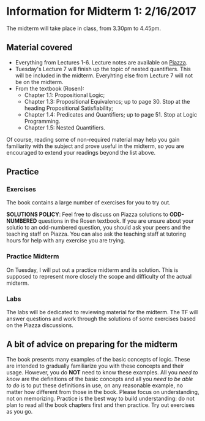# Information for Midterm 1: 2/16/2017

The midterm will take place in class, from 3.30pm to 4.45pm.

## Material covered

- Everything from Lectures 1-6. Lecture notes are available on [Piazza](https://piazza.com/bu/spring2017/cs131/resources).
- Tuesday's Lecture 7 will finish up the topic of nested quantifiers. This will be included in the midterm. Everyhting else from Lecture 7 will not be on the midterm.
- From the textbook (Rosen):
	- Chapter 1.1: Propositional Logic;
	- Chapter 1.3: Propositional Equivalencs; up to page 30. Stop at the heading Propositional Satisfiability;
	- Chapter 1.4: Predicates and Quantifiers; up to page 51. Stop at Logic Programming.
	- Chapter 1.5: Nested Quantifiers.

Of course, reading some of non-required material may help you gain familiarity with the subject and prove useful in the midterm, so you are encouraged to extend your readings beyond the list above.


## Practice 

### Exercises

The book contains a large number of exercises for you to try out. 

**SOLUTIONS POLICY**: Feel free to discuss on Piazza solutions to **ODD-NUMBERED** questions in the Rosen textbook. If you are unsure about your solutio to an odd-numbered question, you should ask your peers and the teaching staff on Piazza. You can also ask the teaching staff at tutoring hours for help with any exercise you are trying.

### Practice Midterm

On Tuesday, I will put out a practice midterm and its solution. This is supposed to represent more closely the scope and difficulty of the actual midterm.

### Labs 

The labs will be dedicated to reviewing material for the midterm. The TF will answer questions and work through the solutions of some exercises based on the Piazza discussions.


## A bit of advice on preparing for the midterm

The book presents many examples of the basic concepts of logic. These are intended to gradually familiarize you with these concepts and their usage. However, you do __NOT__ need to know these examples. All you _need to know_ are the definitions of the basic concepts and all you _need to be able to do_ is to put these definitions in use, on any reasonable example, no matter how different from those in the book. Please focus on understanding, not on memorizing. Practice is the best way to build understanding: do not plan to read all the book chapters first and then practice. Try out exercises as you go. 
